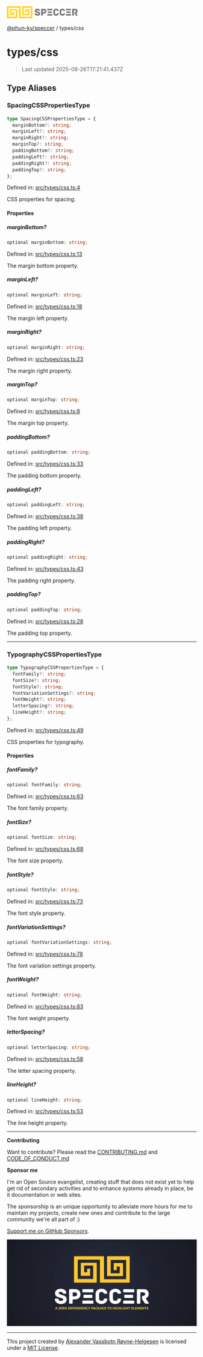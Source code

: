 <div><img alt="SPECCER logo" src="https://raw.githubusercontent.com/phun-ky/speccer/main/public/logo-speccer-horizontal-colored-package.svg?raw=true" style="max-height:32px;"/></div>

[@phun-ky/speccer](../README.md) / types/css

# types/css

> Last updated 2025-08-26T17:21:41.437Z

## Type Aliases

### SpacingCSSPropertiesType

```ts
type SpacingCSSPropertiesType = {
  marginBottom?: string;
  marginLeft?: string;
  marginRight?: string;
  marginTop?: string;
  paddingBottom?: string;
  paddingLeft?: string;
  paddingRight?: string;
  paddingTop?: string;
};
```

Defined in:
[src/types/css.ts:4](https://github.com/phun-ky/speccer/blob/main/src/types/css.ts#L4)

CSS properties for spacing.

#### Properties

##### marginBottom?

```ts
optional marginBottom: string;
```

Defined in:
[src/types/css.ts:13](https://github.com/phun-ky/speccer/blob/main/src/types/css.ts#L13)

The margin bottom property.

##### marginLeft?

```ts
optional marginLeft: string;
```

Defined in:
[src/types/css.ts:18](https://github.com/phun-ky/speccer/blob/main/src/types/css.ts#L18)

The margin left property.

##### marginRight?

```ts
optional marginRight: string;
```

Defined in:
[src/types/css.ts:23](https://github.com/phun-ky/speccer/blob/main/src/types/css.ts#L23)

The margin right property.

##### marginTop?

```ts
optional marginTop: string;
```

Defined in:
[src/types/css.ts:8](https://github.com/phun-ky/speccer/blob/main/src/types/css.ts#L8)

The margin top property.

##### paddingBottom?

```ts
optional paddingBottom: string;
```

Defined in:
[src/types/css.ts:33](https://github.com/phun-ky/speccer/blob/main/src/types/css.ts#L33)

The padding bottom property.

##### paddingLeft?

```ts
optional paddingLeft: string;
```

Defined in:
[src/types/css.ts:38](https://github.com/phun-ky/speccer/blob/main/src/types/css.ts#L38)

The padding left property.

##### paddingRight?

```ts
optional paddingRight: string;
```

Defined in:
[src/types/css.ts:43](https://github.com/phun-ky/speccer/blob/main/src/types/css.ts#L43)

The padding right property.

##### paddingTop?

```ts
optional paddingTop: string;
```

Defined in:
[src/types/css.ts:28](https://github.com/phun-ky/speccer/blob/main/src/types/css.ts#L28)

The padding top property.

---

### TypographyCSSPropertiesType

```ts
type TypographyCSSPropertiesType = {
  fontFamily?: string;
  fontSize?: string;
  fontStyle?: string;
  fontVariationSettings?: string;
  fontWeight?: string;
  letterSpacing?: string;
  lineHeight?: string;
};
```

Defined in:
[src/types/css.ts:49](https://github.com/phun-ky/speccer/blob/main/src/types/css.ts#L49)

CSS properties for typography.

#### Properties

##### fontFamily?

```ts
optional fontFamily: string;
```

Defined in:
[src/types/css.ts:63](https://github.com/phun-ky/speccer/blob/main/src/types/css.ts#L63)

The font family property.

##### fontSize?

```ts
optional fontSize: string;
```

Defined in:
[src/types/css.ts:68](https://github.com/phun-ky/speccer/blob/main/src/types/css.ts#L68)

The font size property.

##### fontStyle?

```ts
optional fontStyle: string;
```

Defined in:
[src/types/css.ts:73](https://github.com/phun-ky/speccer/blob/main/src/types/css.ts#L73)

The font style property.

##### fontVariationSettings?

```ts
optional fontVariationSettings: string;
```

Defined in:
[src/types/css.ts:78](https://github.com/phun-ky/speccer/blob/main/src/types/css.ts#L78)

The font variation settings property.

##### fontWeight?

```ts
optional fontWeight: string;
```

Defined in:
[src/types/css.ts:83](https://github.com/phun-ky/speccer/blob/main/src/types/css.ts#L83)

The font weight property.

##### letterSpacing?

```ts
optional letterSpacing: string;
```

Defined in:
[src/types/css.ts:58](https://github.com/phun-ky/speccer/blob/main/src/types/css.ts#L58)

The letter spacing property.

##### lineHeight?

```ts
optional lineHeight: string;
```

Defined in:
[src/types/css.ts:53](https://github.com/phun-ky/speccer/blob/main/src/types/css.ts#L53)

The line height property.

---

**Contributing**

Want to contribute? Please read the
[CONTRIBUTING.md](https://github.com/phun-ky/speccer/blob/main/CONTRIBUTING.md)
and
[CODE_OF_CONDUCT.md](https://github.com/phun-ky/speccer/blob/main/CODE_OF_CONDUCT.md)

**Sponsor me**

I'm an Open Source evangelist, creating stuff that does not exist yet to help
get rid of secondary activities and to enhance systems already in place, be it
documentation or web sites.

The sponsorship is an unique opportunity to alleviate more hours for me to
maintain my projects, create new ones and contribute to the large community
we're all part of :)

[Support me on GitHub Sponsors](https://github.com/sponsors/phun-ky).

![Speccer banner, with logo and slogan: A zero dependency package to annotate or highlight elements](https://github.com/phun-ky/speccer/blob/main/public/speccer-banner.png?raw=true)

---

This project created by [Alexander Vassbotn Røyne-Helgesen](http://phun-ky.net)
is licensed under a [MIT License](https://choosealicense.com/licenses/mit/).
